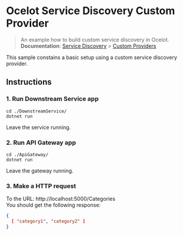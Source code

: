 # Ocelot Service Discovery Custom Provider
> An example how to build custom service discovery in Ocelot.<br/>
> **Documentation**: [Service Discovery](../../docs/features/servicediscovery.rst) > [Custom Providers](../../docs/features/servicediscovery.rst#custom-providers)

This sample constains a basic setup using a custom service discovery provider.<br/>

## Instructions
    
### 1. Run Downstream Service app
```shell
cd ./DownstreamService/
dotnet run
```
Leave the service running.

### 2. Run API Gateway app
```shell
cd ./ApiGateway/
dotnet run
```
Leave the gateway running.

### 3. Make a HTTP request
To the URL: http://localhost:5000/Categories<br/>
You should get the following response:
```json
{
  [ "category1", "category2" ]
}
```
